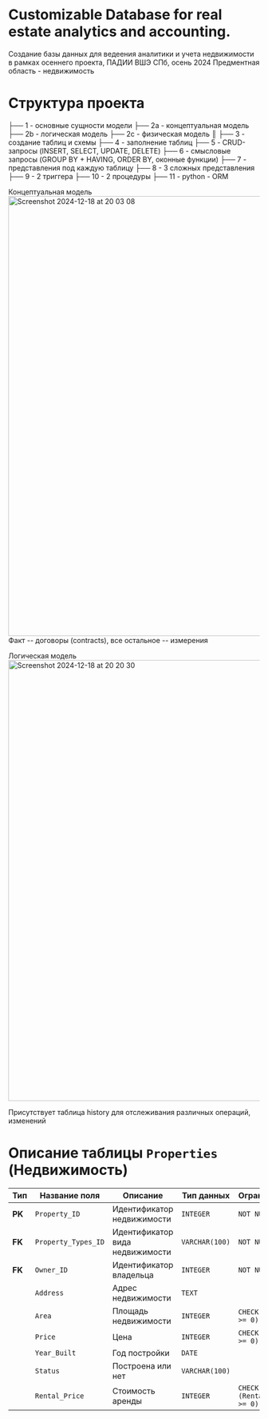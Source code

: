 # Customizable Database for real estate analytics and accounting. 

Создание базы данных для ведеения аналитики и учета недвижимости в рамках осеннего проекта, ПАДИИ ВШЭ СПб, осень 2024
Предментная область - недвижимость
# Структура проекта
├── 1 - основные сущности модели
├── 2a - концептуальная модель 
├── 2b - логическая модель 
├── 2c - физическая модель 
║ 
├── 3 - создание таблиц и схемы 
├── 4 - заполнение таблиц 
├── 5 - CRUD-запросы (INSERT, SELECT, UPDATE, DELETE) 
├── 6 - смысловые запросы (GROUP BY + HAVING, ORDER BY, оконные функции) 
├── 7 - представления под каждую таблицу 
├── 8 - 3 сложных представления 
├── 9 - 2 триггера 
├── 10 - 2 процедуры 
├── 11 - python - ORM 

Концептуальная модель
<img width="880" alt="Screenshot 2024-12-18 at 20 03 08" src="https://github.com/user-attachments/assets/57a3e575-360c-4b7f-b192-b2ffbc8d57f6" />
Факт -- договоры (contracts), все остальное -- измерения

Логическая модель
<img width="882" alt="Screenshot 2024-12-18 at 20 20 30" src="https://github.com/user-attachments/assets/8c294af6-864b-4c2b-8e01-c07b19fe79f5" />

Присутствует таблица history для отслеживания различных операций, изменений

# Описание таблицы `Properties` (Недвижимость)

| Тип    | Название поля           | Описание                       | Тип данных       | Ограничения                        |
|--------|-------------------------|--------------------------------|------------------|------------------------------------|
| **PK** | `Property_ID`           | Идентификатор недвижимости     | `INTEGER`        | `NOT NULL`                        |
| **FK** | `Property_Types_ID`     | Идентификатор вида недвижимости | `VARCHAR(100)`   | `NOT NULL`                        |
| **FK** | `Owner_ID`              | Идентификатор владельца        | `INTEGER`        | `NOT NULL`                        |
|        | `Address`               | Адрес недвижимости             | `TEXT`           |                                    |
|        | `Area`                  | Площадь недвижимости           | `INTEGER`        | `CHECK (Area >= 0)`               |
|        | `Price`                 | Цена                           | `INTEGER`        | `CHECK (Price >= 0)`              |
|        | `Year_Built`            | Год постройки                  | `DATE`           |                                    |
|        | `Status`                | Построена или нет              | `VARCHAR(100)`   |                                    |
|        | `Rental_Price`          | Стоимость аренды               | `INTEGER`        | `CHECK (Rental_Price >= 0)`       |
